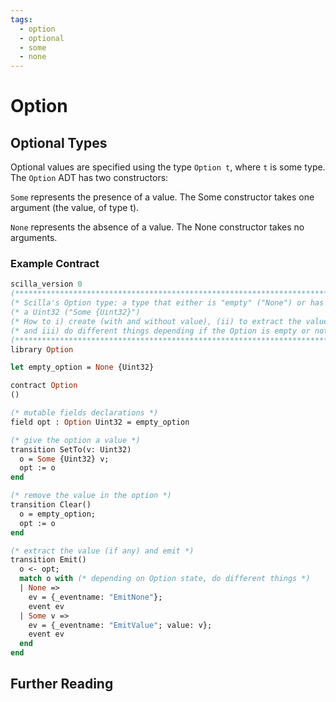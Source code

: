 ```yaml
---
tags:
  - option
  - optional
  - some
  - none
---
```


# Option

## Optional Types

Optional values are specified using the type ```Option t```, where ```t``` is some type. The ```Option``` ADT has two constructors:

```Some``` represents the presence of a value. The Some constructor takes one argument (the value, of type t).

```None``` represents the absence of a value. The None constructor takes no arguments.

### Example Contract

```ocaml
scilla_version 0
(************************************************************************)
(* Scilla's Option type: a type that either is "empty" ("None") or has  *)
(* a Uint32 ("Some {Uint32}")                                           *)
(* How to i) create (with and without value), (ii) to extract the value *)
(* and iii) do different things depending if the Option is empty or not *)
(************************************************************************)
library Option

let empty_option = None {Uint32}

contract Option
()

(* mutable fields declarations *)
field opt : Option Uint32 = empty_option

(* give the option a value *)
transition SetTo(v: Uint32)
  o = Some {Uint32} v;
  opt := o
end

(* remove the value in the option *)
transition Clear()
  o = empty_option;
  opt := o
end

(* extract the value (if any) and emit *)
transition Emit()
  o <- opt;
  match o with (* depending on Option state, do different things *)
  | None =>
    ev = {_eventname: "EmitNone"};
    event ev
  | Some v =>
    ev = {_eventname: "EmitValue"; value: v};
    event ev
  end
end
```

## Further Reading
